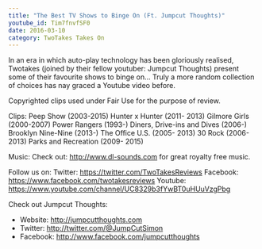 ```yaml
---
title: "The Best TV Shows to Binge On (Ft. Jumpcut Thoughts)"
youtube_id: Tim7fnvfSF0
date: 2016-03-10
category: TwoTakes Takes On
---
```

In an era in which auto-play technology has been gloriously realised, Twotakes (joined by their fellow youtuber: Jumpcut Thoughts) present some of their favourite shows to binge on... Truly a more random collection of choices has nay graced a Youtube video before.

Copyrighted clips used under Fair Use for the purpose of review.

Clips:
Peep Show (2003-2015)
Hunter x Hunter (2011- 2013)
Gilmore Girls (2000-2007)
Power Rangers (1993-)
Diners, Drive-ins and Dives (2006-)
Brooklyn Nine-Nine (2013-)
The Office U.S. (2005- 2013)
30 Rock (2006- 2013)
Parks and Recreation (2009- 2015)


Music:
Check out: http://www.dl-sounds.com for great royalty free music.

Follow us on:
Twitter: https://twitter.com/TwoTakesReviews
Facebook: https://www.facebook.com/twotakesreviews
Youtube: https://www.youtube.com/channel/UC8329b3fYwBT0uHUuVzgPbg

Check out Jumpcut Thoughts:

- Website: http://jumpcutthoughts.com
- Twitter: http://twitter.com/@JumpCutSimon
- Facebook: http://www.facebook.com/jumpcutthoughts